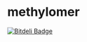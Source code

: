 methylomer
==========


[![Bitdeli Badge](https://d2weczhvl823v0.cloudfront.net/saketkc/methylomer/trend.png)](https://bitdeli.com/free "Bitdeli Badge")

